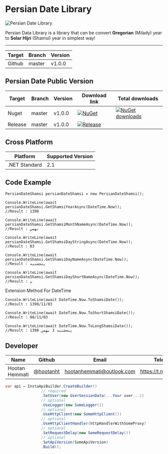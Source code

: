# Persian Date Library

![Persian Date Library](https://lh3.googleusercontent.com/p_InfUloerXCEMJLLGA4n8HAQT7yR1kTn53cpYwFlFHkqa9TlaXE9K6BVef6i19JJzo=s180-rw)

Persian Data Library is a library that can be convert **Gregorian** (Milady) year to **Solar Hijri** (Shamsi) year in simplest way!

-------------------------

| Target | Branch | Version |
| ------ | ------ | ------ |
| Github | master | v1.0.0 | 


## Persian Date Public Version
| Target | Branch | Version | Download link | Total downloads |
| ------ | ------ | ------ | ------ | ------ |
| Nuget | master | v1.0.0 | [![NuGet](https://img.shields.io/nuget/v/PersianDateShamsi.svg)](https://www.nuget.org/packages/PersianDateShamsi) | [![NuGet downloads](https://img.shields.io/nuget/dt/PersianDateShamsi.svg)](https://www.nuget.org/packages/PersianDateShamsi) |
| Release | master | v1.0.0 | [![Release](http://s9.picofile.com/file/8353468992/releases.PNG)](https://github.com/hootanht/PrsianDate) | |

## Cross Platform

| Platform | Supported Version |
| ------ | ------ |
| .NET Standard | 2.1 |

## Code Example

    PersianDateShamsi persianDateShamsi = new PersianDateShamsi();
    
    Console.WriteLine(await persianDateShamsi.GetShamsiYearAsync(DateTime.Now));
    //Result : 1398
    
    Console.WriteLine(await persianDateShamsi.GetShamsiMonthNameAsync(DateTime.Now));
    //Result : بهمن
    
    Console.WriteLine(await persianDateShamsi.GetShamsiDayStringAsync(DateTime.Now));
    //Result : 03
    
    Console.WriteLine(await persianDateShamsi.GetShamsiDayNameAsync(DateTime.Now));
    //Result : پنجشنبه
    
    Console.WriteLine(await persianDateShamsi.GetShamsiDayShortNameAsync(DateTime.Now));
    //Result : پ
Extension Method For DateTime

    Console.WriteLine(await DateTime.Now.ToShamsiDate());
    //Result : 1398/11/03
    
    Console.WriteLine(await DateTime.Now.ToShortShamsiDate());
    //Result : 98/11/03
    
    Console.WriteLine(await DateTime.Now.ToLongShamsiDate());
    //Result : پنجشنبه 3 بهمن 1398
    


## Developer

| Name | Github | Email | Telegram |
| ------ | ------ | ------ | ------ |
| Hootan Hemmati | [@hootanht](https://github.com/hootanht) | [hootanhemmati@outlook.com](mailto:hootanhemmati@outlook.com) | https://t.me/hootanht |
```c#
var api = InstaApiBuilder.CreateBuilder()
                // required
                .SetUser(new UserSessionData(...Your user...))
                // optional
                .UseLogger(new SomeLogger())
                // optional
                .UseHttpClient(new SomeHttpClient())
                // optional
                .UseHttpClientHandler(httpHandlerWithSomeProxy)
                // optional
                .SetRequestDelay(new SomeRequestDelay())
                // optional
                .SetApiVersion(SomeApiVersion)
                .Build();
```
